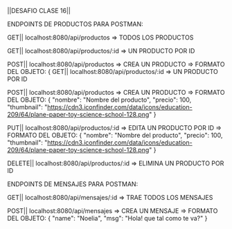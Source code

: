 ||DESAFIO CLASE 16||

ENDPOINTS DE PRODUCTOS PARA POSTMAN:

GET||   localhost:8080/api/productos  =>  TODOS LOS PRODUCTOS

GET||   localhost:8080/api/productos/:id  =>   UN PRODUCTO POR ID

POST||  localhost:8080/api/productos =>  CREA UN PRODUCTO
=>  FORMATO DEL OBJETO:
{
GET||   localhost:8080/api/productos/:id  =>   UN PRODUCTO POR ID

POST||  localhost:8080/api/productos =>  CREA UN PRODUCTO
=>  FORMATO DEL OBJETO:
{
    "nombre": "Nombre del producto",
    "precio": 100,
    "thumbnail": "https://cdn3.iconfinder.com/data/icons/education-209/64/plane-paper-toy-science-school-128.png"
}

PUT||   localhost:8080/api/productos/:id   => EDITA UN PRODUCTO POR ID
=>  FORMATO DEL OBJETO:
{
    "nombre": "Nombre del producto",
    "precio": 100,
    "thumbnail": "https://cdn3.iconfinder.com/data/icons/education-209/64/plane-paper-toy-science-school-128.png"
}

DELETE||    localhost:8080/api/productos/:id    => ELIMINA UN PRODUCTO POR ID


ENDPOINTS DE MENSAJES PARA POSTMAN:

GET||   localhost:8080/api/mensajes/:id  =>   TRAE TODOS LOS MENSAJES

POST||  localhost:8080/api/mensajes =>  CREA UN MENSAJE
=>  FORMATO DEL OBJETO:
{
    "name": "Noelia",
    "msg": "Hola! que tal como te va?"
}


